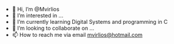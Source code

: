 - 👋 Hi, I’m @Mvirlios
- 👀 I’m interested in ...
- 🌱 I’m currently learning Digital Systems and programming in C
- 💞️ I’m looking to collaborate on ...
- 📫 How to reach me via email mvirlios@hotmail.com

<!---
Mvirlios is a ✨ special ✨ repository because its `README.md` (this file) appears on your GitHub profile.
You can click the Preview link to take a look at your changes.
--->
